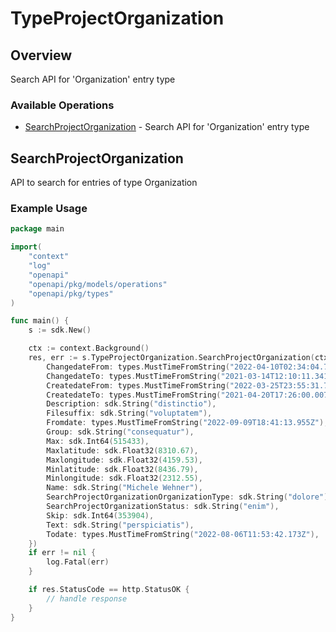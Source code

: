 # TypeProjectOrganization

## Overview

Search API for 'Organization' entry type

### Available Operations

* [SearchProjectOrganization](#searchprojectorganization) - Search API for 'Organization' entry type

## SearchProjectOrganization

API to search for entries of type Organization

### Example Usage

```go
package main

import(
	"context"
	"log"
	"openapi"
	"openapi/pkg/models/operations"
	"openapi/pkg/types"
)

func main() {
    s := sdk.New()

    ctx := context.Background()
    res, err := s.TypeProjectOrganization.SearchProjectOrganization(ctx, operations.SearchProjectOrganizationRequest{
        ChangedateFrom: types.MustTimeFromString("2022-04-10T02:34:04.729Z"),
        ChangedateTo: types.MustTimeFromString("2021-03-14T12:10:11.341Z"),
        CreatedateFrom: types.MustTimeFromString("2022-03-25T23:55:31.783Z"),
        CreatedateTo: types.MustTimeFromString("2021-04-20T17:26:00.007Z"),
        Description: sdk.String("distinctio"),
        Filesuffix: sdk.String("voluptatem"),
        Fromdate: types.MustTimeFromString("2022-09-09T18:41:13.955Z"),
        Group: sdk.String("consequatur"),
        Max: sdk.Int64(515433),
        Maxlatitude: sdk.Float32(8310.67),
        Maxlongitude: sdk.Float32(4159.53),
        Minlatitude: sdk.Float32(8436.79),
        Minlongitude: sdk.Float32(2312.55),
        Name: sdk.String("Michele Wehner"),
        SearchProjectOrganizationOrganizationType: sdk.String("dolore"),
        SearchProjectOrganizationStatus: sdk.String("enim"),
        Skip: sdk.Int64(353904),
        Text: sdk.String("perspiciatis"),
        Todate: types.MustTimeFromString("2022-08-06T11:53:42.173Z"),
    })
    if err != nil {
        log.Fatal(err)
    }

    if res.StatusCode == http.StatusOK {
        // handle response
    }
}
```
